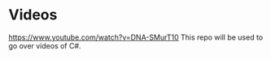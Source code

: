 # Videos
https://www.youtube.com/watch?v=DNA-SMurT10
This repo will be used to go over videos of C#.
